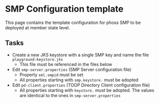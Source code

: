 # SMP Configuration template

This page contains the template configuration for phoss SMP to be deployed at member state level.

## Tasks

* Create a new JKS keystore with a single SMP key and name the file `playground-keystore.jks`
    * This file must be referenced in the files below
* Edit `smp-server.properties` (SMP Server configuration file)
    * Property `sml.smpid` must be set
    * All properties starting with `smp.keystore.` must be adopted
* Edit `pd-client.properties` (TOOP Directory Client configuration file)
    * All properties starting with `keystore.` must be adopted. The values are identical to the ones in `smp-server.properties`
